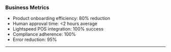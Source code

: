 ### Business Metrics

- Product onboarding efficiency: 80% reduction
- Human approval time: <2 hours average
- Lightspeed POS integration: 100% success
- Compliance adherence: 100%
- Error reduction: 95%

---
